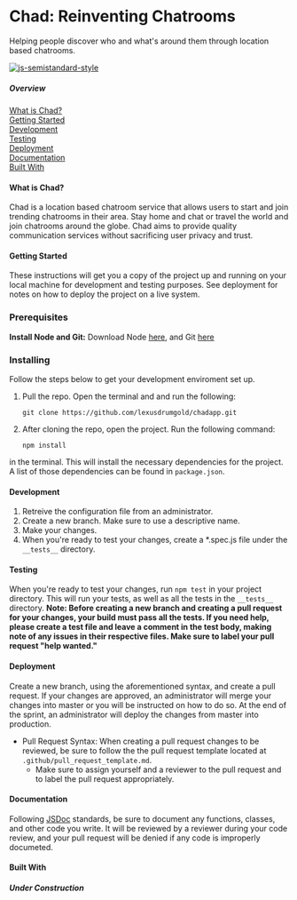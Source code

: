 # Chad: Reinventing Chatrooms
Helping people discover who and what's around them through location based
chatrooms.

[![js-semistandard-style](https://img.shields.io/badge/code%20style-semistandard-brightgreen.svg?style=flat-square)](https://github.com/Flet/semistandard)


##### Overview
[What is Chad?](#what-is-chad)  
[Getting Started](#getting-started)  
[Development](#development)  
[Testing](#testing)  
[Deployment](#deployment)  
[Documentation](#documentation)  
[Built With](#built-with)

#### What is Chad?
Chad is a location based chatroom service that allows users to start and join trending chatrooms in their area. Stay home and chat or travel the world and join chatrooms around the globe. Chad aims to provide quality communication services without sacrificing user privacy and trust.

#### Getting Started
These instructions will get you a copy of the project up and running on your local machine for development and testing purposes. See deployment for notes on how to deploy the project on a live system.

### Prerequisites
**Install Node and Git:**  Download Node [here](https://nodejs.org/en/download/), and Git [here](https://git-scm.com/downloads)

### Installing
Follow the steps below to get your development enviroment set up.

1.  Pull the repo. Open the terminal and and run the following:

    ```
    git clone https://github.com/lexusdrumgold/chadapp.git
    ```

2.  After cloning the repo, open the project. Run the following command:

    ```
    npm install
    ```

   in the terminal. This will install the necessary dependencies for the
   project. A list of those dependencies can be found in `package.json`.
    
#### Development
1. Retreive the configuration file from an administrator.
2. Create a new branch. Make sure to use a descriptive name.
2. Make your changes.
3. When you're ready to test your changes, create a *.spec.js file under the
   `__tests__` directory.

#### Testing
When you're ready to test your changes, run `npm test` in your project
directory. This will run your tests, as well as all the tests in the `__tests__` directory.
**Note: Before creating a new branch and creating a pull request for your
changes, your build must pass all the tests. If you need help, please create a
test file and leave a comment in the test body, making note of any issues in
their respective files. Make sure to label your pull request "help wanted."**

#### Deployment
Create a new branch, using the aforementioned syntax, and create a pull
request. If your changes are approved, an administrator will merge your changes
into master or you will be instructed on how to do so. At the end of
the sprint, an administrator will deploy the changes from master into
production.
- Pull Request Syntax: When creating a pull request changes to be reviewed, be
  sure to follow the the pull request template located at `.github/pull_request_template.md`.
  - Make sure to assign yourself and a reviewer to the pull request and to label the pull request appropriately.
    
#### Documentation
Following [JSDoc](http://usejsdoc.org/) standards, be sure to document any functions, classes, and other
code you write. It will be reviewed by a reviewer during your code review, and
your pull request will be denied if any code is improperly documeted.

#### Built With
###### **Under Construction**

